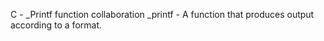 C - _Printf function collaboration
_printf - A function that produces output according to a format.
